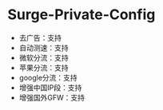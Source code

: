 # Surge-Private-Config

- 去广告：支持
- 自动测速：支持
- 微软分流：支持
- 苹果分流：支持
- google分流：支持
- 增强中国IP段：支持
- 增强国外GFW：支持
